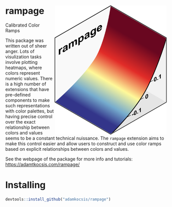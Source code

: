 
# rampage<img src="man/figures/logo.png" align="right" width="350" />

Calibrated Color Ramps

This package was written out of sheer anger. Lots of visulization tasks
involve plotting heatmaps, where colors represent numeric values. There
is a high number of extensions that have pre-defined components to make
such representations with color palettes, but having precise control
over the exact relationship between colors and values seems to be a
constant technical nuissance. The `rampage` extension aims to make this
control easier and allow users to construct and use color ramps based on
explicit relationships between colors and values.

See the webpage of the package for more info and tutorials:
<https://adamtkocsis.com/rampage/>

# Installing

``` r
devtools::install_github("adamkocsis/rampage")
```

